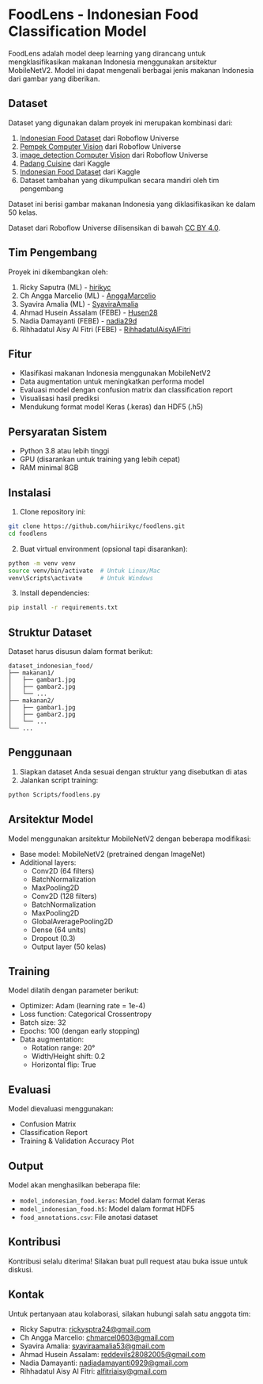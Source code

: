 # FoodLens - Indonesian Food Classification Model

FoodLens adalah model deep learning yang dirancang untuk mengklasifikasikan makanan Indonesia menggunakan arsitektur MobileNetV2. Model ini dapat mengenali berbagai jenis makanan Indonesia dari gambar yang diberikan.

## Dataset

Dataset yang digunakan dalam proyek ini merupakan kombinasi dari:
1. [Indonesian Food Dataset](https://universe.roboflow.com/a-gsuxa/indonesian-food-cd2d4/dataset/8) dari Roboflow Universe
2. [Pempek Computer Vision](https://universe.roboflow.com/ta-4ec3w/7.-pempek/dataset/2) dari Roboflow Universe
3. [image_detection Computer Vision](https://universe.roboflow.com/bangkitcapstone-joitq/image_detection-0zdmd/dataset/2/download) dari Roboflow Universe
4. [Padang Cuisine](https://www.kaggle.com/datasets/faldoae/padangfood) dari Kaggle
5. [Indonesian Food Dataset](https://www.kaggle.com/datasets/rizkyyk/dataset-food-classification) dari Kaggle
6. Dataset tambahan yang dikumpulkan secara mandiri oleh tim pengembang

Dataset ini berisi gambar makanan Indonesia yang diklasifikasikan ke dalam 50 kelas.

Dataset dari Roboflow Universe dilisensikan di bawah [CC BY 4.0](https://creativecommons.org/licenses/by/4.0/).

## Tim Pengembang

Proyek ini dikembangkan oleh:
1. Ricky Saputra (ML) - [hirikyc](https://github.com/hirikyc)
2. Ch Angga Marcelio (ML) - [AnggaMarcelio](https://github.com/AnggaMarcelio)
3. Syavira Amalia (ML) - [SyaviraAmalia](https://github.com/SyaviraAmalia)
4. Ahmad Husein Assalam (FEBE) - [Husen28](https://github.com/Husen28)
5. Nadia Damayanti (FEBE) - [nadia29d](https://github.com/nadia29d)
6. Rihhadatul Aisy Al Fitri (FEBE) - [RihhadatulAisyAlFitri](https://github.com/RihhadatulAisyAlFitri)

## Fitur

- Klasifikasi makanan Indonesia menggunakan MobileNetV2
- Data augmentation untuk meningkatkan performa model
- Evaluasi model dengan confusion matrix dan classification report
- Visualisasi hasil prediksi
- Mendukung format model Keras (.keras) dan HDF5 (.h5)

## Persyaratan Sistem

- Python 3.8 atau lebih tinggi
- GPU (disarankan untuk training yang lebih cepat)
- RAM minimal 8GB

## Instalasi

1. Clone repository ini:
```bash
git clone https://github.com/hiirikyc/foodlens.git
cd foodlens
```

2. Buat virtual environment (opsional tapi disarankan):
```bash
python -m venv venv
source venv/bin/activate  # Untuk Linux/Mac
venv\Scripts\activate     # Untuk Windows
```

3. Install dependencies:
```bash
pip install -r requirements.txt
```

## Struktur Dataset

Dataset harus disusun dalam format berikut:
```
dataset_indonesian_food/
├── makanan1/
│   ├── gambar1.jpg
│   ├── gambar2.jpg
│   └── ...
├── makanan2/
│   ├── gambar1.jpg
│   ├── gambar2.jpg
│   └── ...
└── ...
```

## Penggunaan

1. Siapkan dataset Anda sesuai dengan struktur yang disebutkan di atas
2. Jalankan script training:
```bash
python Scripts/foodlens.py
```

## Arsitektur Model

Model menggunakan arsitektur MobileNetV2 dengan beberapa modifikasi:
- Base model: MobileNetV2 (pretrained dengan ImageNet)
- Additional layers:
  - Conv2D (64 filters)
  - BatchNormalization
  - MaxPooling2D
  - Conv2D (128 filters)
  - BatchNormalization
  - MaxPooling2D
  - GlobalAveragePooling2D
  - Dense (64 units)
  - Dropout (0.3)
  - Output layer (50 kelas)

## Training

Model dilatih dengan parameter berikut:
- Optimizer: Adam (learning rate = 1e-4)
- Loss function: Categorical Crossentropy
- Batch size: 32
- Epochs: 100 (dengan early stopping)
- Data augmentation:
  - Rotation range: 20°
  - Width/Height shift: 0.2
  - Horizontal flip: True

## Evaluasi

Model dievaluasi menggunakan:
- Confusion Matrix
- Classification Report
- Training & Validation Accuracy Plot

## Output

Model akan menghasilkan beberapa file:
- `model_indonesian_food.keras`: Model dalam format Keras
- `model_indonesian_food.h5`: Model dalam format HDF5
- `food_annotations.csv`: File anotasi dataset

## Kontribusi

Kontribusi selalu diterima! Silakan buat pull request atau buka issue untuk diskusi.

## Kontak

Untuk pertanyaan atau kolaborasi, silakan hubungi salah satu anggota tim:
- Ricky Saputra: rickysptra24@gmail.com
- Ch Angga Marcelio: chmarcel0603@gmail.com
- Syavira Amalia: syaviraamalia53@gmail.com
- Ahmad Husein Assalam: reddevils28082005@gmail.com
- Nadia Damayanti: nadiadamayanti0929@gmail.com
- Rihhadatul Aisy Al Fitri: alfitriaisy@gmail.com 
